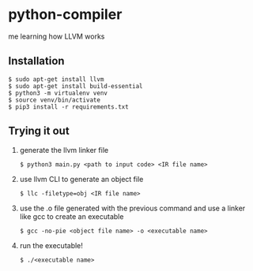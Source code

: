 # python-compiler
me learning how LLVM works


## Installation
```
$ sudo apt-get install llvm
$ sudo apt-get install build-essential
$ python3 -m virtualenv venv
$ source venv/bin/activate
$ pip3 install -r requirements.txt
```

## Trying it out
1. generate the llvm linker file 
    ```
    $ python3 main.py <path to input code> <IR file name>
    ```
1. use llvm CLI to generate an object file
    ```
    $ llc -filetype=obj <IR file name>
    ``` 
1. use the .o file generated with the previous command and use a linker like gcc to create an executable
    ```
    $ gcc -no-pie <object file name> -o <executable name>
    ```
1. run the executable!
    ```
    $ ./<executable name>
    ```
